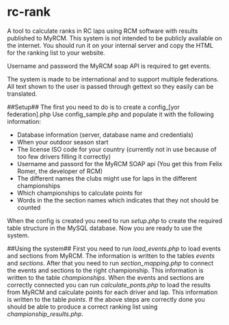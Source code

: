 # rc-rank
A tool to calculate ranks in RC laps using RCM software with results published to MyRCM.
This system is not intended to be publicly available on the internet.
You should run it on your internal server and copy the HTML for the ranking list to your website.

Username and password the MyRCM soap API is required to get events.

The system is made to be international and to support multiple federations. All text shown to the user is passed through gettext so they easily can be translated.

##Setup##
The first you need to do is to create a config_[yor federation].php
Use config_sample.php and populate it with the following information:
* Database information (server, database name and credentials)
* When your outdoor season start
* The license ISO code for your country (currently not in use because of too few drivers filling it correctly)
* Username and passord for the MyRCM SOAP api (You get this from Felix Romer, the developer of RCM)
* The different names the clubs might use for laps in the different championships
* Which championships to calculate points for
* Words in the the section names which indicates that they not should be counted

When the config is created you need to run *setup.php* to create the required table structure in the MySQL database.
Now you are ready to use the system.

##Using the system##
First you need to run *load_events.php* to load events and sections from MyRCM. The information is written to the tables *events* and *sections*.
After that you need to run *section_mapping.php* to connect the events and sections to the right championship. This information is written to the table *championships*.
When the events and sections are correctly connected you can run *calculate_ponts.php* to load the results from MyRCM and calculate points for each driver and lap. This information is written to the table *points*.
If the above steps are correctly done you should be able to produce a correct ranking list using *championship_results.php*.